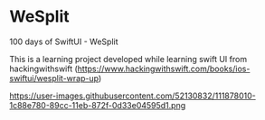 # WeSplit
100 days of SwiftUI - WeSplit

This is a learning project developed while learning swift UI from hackingwithswift (https://www.hackingwithswift.com/books/ios-swiftui/wesplit-wrap-up)

https://user-images.githubusercontent.com/52130832/111878010-1c88e780-89cc-11eb-872f-0d33e04595d1.png
